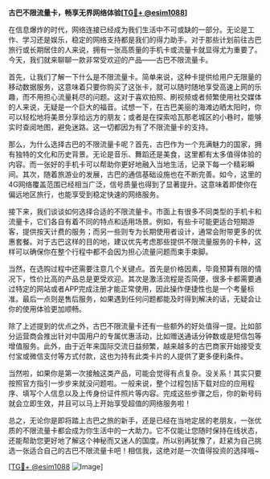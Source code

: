 **古巴不限流量卡，畅享无界网络体验[[TG💪+ @esim1088](https://t.me/s/esim1088)]**

在信息爆炸的时代，网络连接已经成为我们生活中不可或缺的一部分。无论是工作、学习还是娱乐，稳定的网络支持都是我们的得力助手。对于那些计划前往古巴旅行或长期居住的人来说，拥有一张高质量的手机卡或流量卡就显得尤为重要了。今天，我们就来聊聊一款非常受欢迎的产品——古巴不限流量卡。

首先，让我们了解一下什么是不限流量卡。简单来说，这种卡提供给用户无限量的移动数据服务，这意味着只要你购买了这张卡，就可以随时随地享受高速上网的乐趣，而不用担心流量耗尽的问题。这对于喜欢拍照、刷视频或者频繁使用社交媒体的人来说，无疑是一个巨大的福音。试想一下，在古巴美丽的海滩边晒太阳时，你可以轻松地将美景分享给远方的朋友；或者是在探索哈瓦那老城区的小巷时，能够实时查阅地图，避免迷路。这一切都因为有了不限流量卡的支持。

那么，为什么选择古巴的不限流量卡呢？首先，古巴作为一个充满魅力的国家，拥有独特的文化和历史背景。无论是音乐、舞蹈还是美食，这里都有太多值得体验的内容。而一张好的手机卡可以帮助你更好地融入当地生活，记录下每一个精彩瞬间。其次，随着旅游业的发展，古巴的通信基础设施也在不断完善。如今，这里的4G网络覆盖范围已经相当广泛，信号质量也得到了显著提升。这意味着即使你在偏远地区旅行，也能享受到稳定快速的网络服务。

接下来，我们谈谈如何选择合适的不限流量卡。市面上有很多不同类型的手机卡和流量卡，它们各自有着不同的特点和适用场景。例如，有些卡可能更适合短期游客，提供按天计费的服务；而另一些则专为长期使用者设计，通常会附带更多的优惠套餐。对于古巴这样的目的地，建议优先考虑那些提供不限流量服务的卡种，这样可以确保你在整个行程中都不会因为担心流量问题而束手束脚。

当然，在选购过程中还需要注意几个关键点。首先是价格因素，毕竟预算有限的情况下，性价比高的产品总是更受欢迎。其次是激活流程是否简便，很多卡都需要通过特定的网站或者APP完成注册才能正常使用，因此操作便捷性也是一个考量标准。最后一点则是售后服务，如果遇到任何问题都能及时得到解决的话，无疑会让你的使用体验更加顺畅。

除了上述提到的优点之外，古巴不限流量卡还有一些额外的好处值得一提。比如部分运营商会推出针对中国用户的专属优惠活动，比如赠送通话分钟数或是短信包等增值服务。此外，由于近年来国际交流日益频繁，越来越多的古巴商家开始接受支付宝或微信支付等方式付款，这也为持有此类卡片的人提供了更多便利条件。

当然啦，如果你是第一次接触这类产品，可能会觉得有点复杂。没关系！其实只要按照官方指引一步步来就没问题啦。一般来说，整个过程包括下载对应的应用程序、填写个人信息以及上传身份证件照片等内容。完成这些步骤之后，你的新号码就会立即生效，并且可以马上开始享受超值的网络服务啦！

总之，无论你是即将踏上古巴之旅的新手，还是已经在当地定居的老朋友，一张优质的不限流量卡都会成为你生活中的一大助力。它不仅能让您随时保持在线状态，还能帮助您更好地了解这个神秘而又迷人的国度。所以别再犹豫了，赶紧为自己挑选一张适合自己的古巴不限流量卡吧！相信我，这绝对是一次值得投资的选择哦~

[[TG💪+ @esim1088](https://t.me/s/esim1088) ![Image](https://i.postimg.cc/4NQfJmqS/Snipaste-2025-05-13-00-14-12.png)]